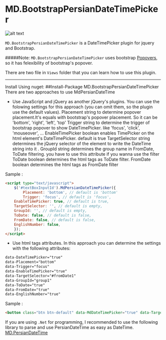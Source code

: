 # MD.BootstrapPersianDateTimePicker

![alt text](https://raw.githubusercontent.com/Mds92/MD.BootstrapPersianDateTimePicker/master/MD.BootstrapPersianDateTimePicker/Content/MD.PersianDateTimePicker.png "MD.BootstrapPersianDateTimePicker")

`MD.BootstrapPersianDateTimePicker` is a DateTimePicker plugin for jquery and Bootstrap.

#####Note:
`MD.BootstrapPersianDateTimePicker` uses bootstrap [Popovers](http://getbootstrap.com/javascript/#popovers), so it has felexibility of bootstrap's popover.

There are two file in `Views` folder that you can learn how to use this plugin.

----
Install Using nuget:
##Install-Package MD.BootstrapPersianDateTimePicker
There are two approaches to use MdPersianDateTime
- Use JavaScript and jQuery as another jQuery's plugins.
You can use the folowing settings for this approach (you can omit them, so the plugin use the default values).
Placement string to determine popover placement.It's equals with bootstrap's popover placement. So it can be 'bottom', 'right', 'left', 'top'
Trigger string to determine the trigger of bootstrap popover to show DateTimePicker. like 'focus', 'click', 'mouseover', ...
EnableTimePicker boolean enables TimePicker on the html element's DateTimePicker. default is true
TargetSelector string determines the jQuery selector of the element to write the DateTime string into it .
GroupId string determines the group name in FromDate, ToDate filtering. you have to use this attribute if you wanna use the filter
ToDate boolean determines the html tags as ToDate filter.
FromDate boolean determines the html tags as FromDate filter

Sample :
```html
<script type="text/javascript">
    $('#textBoxInputId').MdPersianDateTimePicker({
        Placement: 'bottom', // default is 'bottom'
        Trigger: 'focus', // default is 'focus',
	EnableTimePicker: true, // default is true,
	TargetSelector: '', // default is empty,
	GroupId: '', // default is empty,
	ToDate: false, // default is false,
	FromDate: false, // default is false,
	EnglishNumber: false,
    });
</script>
```
- Use html tags attributes.
In this approach you can determine the settings with the following attributes:
```html
data-DateTimePicker="true"
data-Placement="bottom"
data-Trigger="focus"
data-EnableTimePicker="true"
data-TargetSelector="#fromDate1"
data-GroupId="group1"
data-ToDate="true"
data-FromDate="true"
data-EnglishNumber="true"
```

Sample :
```html
<button class="btn btn-default" data-MdDateTimePicker="true" data-TargetSelector="#input1" data-EnableTimePicker="true" data-Placement="left" data-Trigger="click">انتخاب تاریخ</button>
```
If you are using `.Net` for programming, I recommended to use the following library to parse and use PersianDateTime as easy as DateTime.
[MD.PersianDateTime](https://github.com/Mds92/MD.PersianDateTime)
